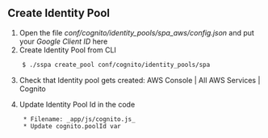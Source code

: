 ## Create Identity Pool

1. Open the file _conf/cognito/identity_pools/spa_aws/config.json_ and put your _Google Client ID_ here
2. Create Identity Pool from CLI

```bash
	$ ./sspa create_pool conf/cognito/identity_pools/spa
```
3. Check that Identity pool gets created: AWS Console | All AWS Services | Cognito
4. Update Identity Pool Id in the code
		
		* Filename: _app/js/cognito.js_
		* Update cognito.poolId var
